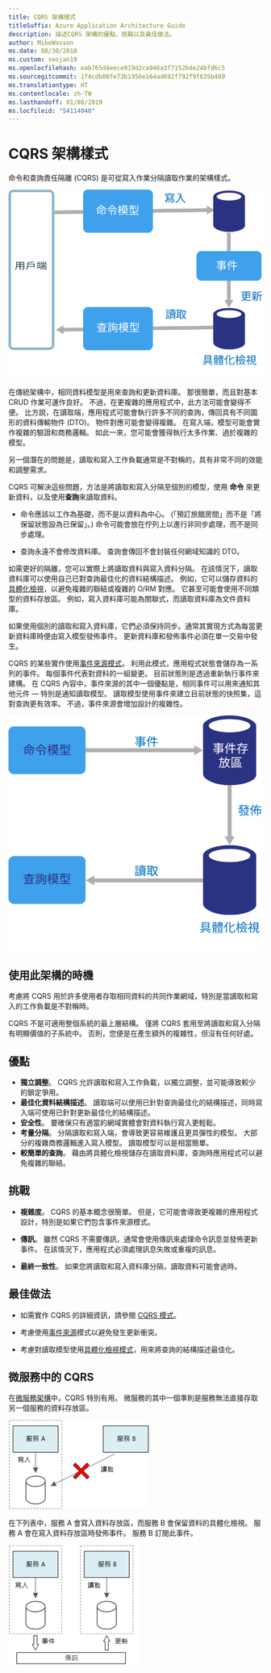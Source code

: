 ```yaml
---
title: CQRS 架構樣式
titleSuffix: Azure Application Architecture Guide
description: 描述CQRS 架構的優點、挑戰以及最佳做法。
author: MikeWasson
ms.date: 08/30/2018
ms.custom: seojan19
ms.openlocfilehash: eab765d4eece919d2ca946a3f7152bde24bfd6c5
ms.sourcegitcommit: 1f4cdb08fe73b1956e164ad692f792f9f635b409
ms.translationtype: HT
ms.contentlocale: zh-TW
ms.lasthandoff: 01/08/2019
ms.locfileid: "54114040"
---
```

# <a name="cqrs-architecture-style"></a>CQRS 架構樣式

命令和查詢責任隔離 (CQRS) 是可從寫入作業分隔讀取作業的架構樣式。

![CQRS 架構樣式的邏輯圖](./images/cqrs-logical.svg)

在傳統架構中，相同資料模型是用來查詢和更新資料庫。 那很簡單，而且對基本 CRUD 作業可運作良好。 不過，在更複雜的應用程式中，此方法可能會變得不便。 比方說，在讀取端，應用程式可能會執行許多不同的查詢，傳回具有不同圖形的資料傳輸物件 (DTO)。 物件對應可能會變得複雜。 在寫入端，模型可能會實作複雜的驗證和商務邏輯。 如此一來，您可能會獲得執行太多作業、過於複雜的模型。

另一個潛在的問題是，讀取和寫入工作負載通常是不對稱的，具有非常不同的效能和調整需求。

CQRS 可解決這些問題，方法是將讀取和寫入分隔至個別的模型，使用 **命令** 來更新資料，以及使用**查詢**來讀取資料。

- 命令應該以工作為基礎，而不是以資料為中心。 (「預訂旅館房間」而不是「將保留狀態設為已保留」。) 命令可能會放在佇列上以進行非同步處理，而不是同步處理。

- 查詢永遠不會修改資料庫。 查詢會傳回不會封裝任何網域知識的 DTO。

如需更好的隔離，您可以實際上將讀取資料與寫入資料分隔。 在該情況下，讀取資料庫可以使用自己已對查詢最佳化的資料結構描述。 例如，它可以儲存資料的[具體化檢視][materialized-view]，以避免複雜的聯結或複雜的 O/RM 對應。 它甚至可能會使用不同類型的資料存放區。 例如，寫入資料庫可能為關聯式，而讀取資料庫為文件資料庫。

如果使用個別的讀取和寫入資料庫，它們必須保持同步。通常其實現方式為每當更新資料庫時便由寫入模型發佈事件。 更新資料庫和發佈事件必須在單一交易中發生。

CQRS 的某些實作使用[事件來源模式][event-sourcing]。 利用此模式，應用程式狀態會儲存為一系列的事件。 每個事件代表對資料的一組變更。 目前狀態則是透過重新執行事件來建構。 在 CQRS 內容中，事件來源的其中一個優點是，相同事件可以用來通知其他元件 &mdash; 特別是通知讀取模型。 讀取模型使用事件來建立目前狀態的快照集，這對查詢更有效率。 不過，事件來源會增加設計的複雜性。

![CQRS 事件](./images/cqrs-events.svg)

## <a name="when-to-use-this-architecture"></a>使用此架構的時機

考慮將 CQRS 用於許多使用者存取相同資料的共同作業網域，特別是當讀取和寫入的工作負載是不對稱時。

CQRS 不是可適用整個系統的最上層結構。 僅將 CQRS 套用至將讀取和寫入分隔有明顯價值的子系統中。 否則，您便是在產生額外的複雜性，但沒有任何好處。

## <a name="benefits"></a>優點

- **獨立調整**。 CQRS 允許讀取和寫入工作負載，以獨立調整，並可能導致較少的鎖定爭用。
- **最佳化資料結構描述**。 讀取端可以使用已針對查詢最佳化的結構描述，同時寫入端可使用已針對更新最佳化的結構描述。
- **安全性**。 要確保只有適當的網域實體會對資料執行寫入更輕鬆。
- **考量分隔**。 分隔讀取和寫入端，會導致更容易維護且更具彈性的模型。 大部分的複雜商務邏輯進入寫入模型。 讀取模型可以是相當簡單。
- **較簡單的查詢**。 藉由將具體化檢視儲存在讀取資料庫，查詢時應用程式可以避免複雜的聯結。

## <a name="challenges"></a>挑戰

- **複雜度**。 CQRS 的基本概念很簡單。 但是，它可能會導致更複雜的應用程式設計，特別是如果它們包含事件來源模式。

- **傳訊**。 雖然 CQRS 不需要傳訊，通常會使用傳訊來處理命令訊息並發佈更新事件。 在該情況下，應用程式必須處理訊息失敗或重複的訊息。

- **最終一致性**。 如果您將讀取和寫入資料庫分隔，讀取資料可能會過時。

## <a name="best-practices"></a>最佳做法

- 如需實作 CQRS 的詳細資訊，請參閱 [CQRS 模式][cqrs-pattern]。

- 考慮使用[事件來源][event-sourcing]模式以避免發生更新衝突。

- 考慮對讀取模型使用[具體化檢視模式][materialized-view]，用來將查詢的結構描述最佳化。

## <a name="cqrs-in-microservices"></a>微服務中的 CQRS

在[微服務架構][microservices]中，CQRS 特別有用。 微服務的其中一個準則是服務無法直接存取另一個服務的資料存放區。

![錯誤的微服務方法圖](./images/cqrs-microservices-wrong.png)

在下列表中，服務 A 會寫入資料存放區，而服務 B 會保留資料的具體化檢視。 服務 A 會在寫入資料存放區時發佈事件。 服務 B 訂閱此事件。

![正確的微服務方法圖](./images/cqrs-microservices-right.png)

<!-- links -->

[cqrs-pattern]: ../../patterns/cqrs.md
[event-sourcing]: ../../patterns/event-sourcing.md
[materialized-view]: ../../patterns/materialized-view.md
[microservices]: ./microservices.md
